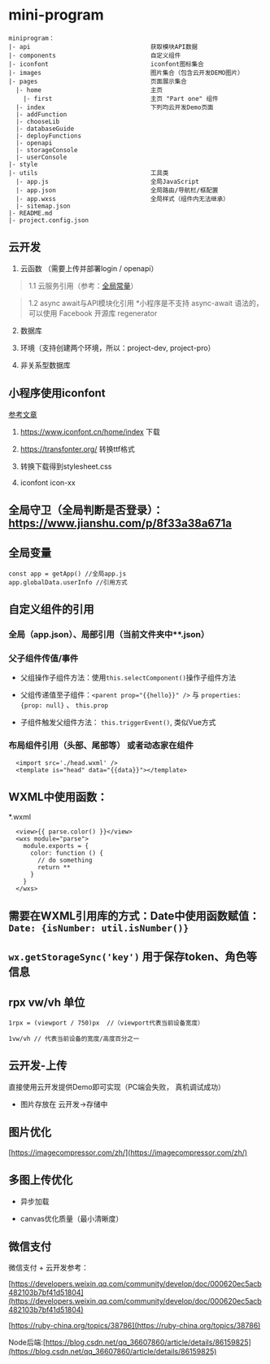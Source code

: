 # mini-program

```
miniprogram：
|- api                                 获取模块API数据
|- components                          自定义组件
|- iconfont                            iconfont图标集合
|- images                              图片集合（包含云开发DEMO图片）
|- pages                               页面展示集合
  |- home                              主页
    |- first                           主页 "Part one" 组件
  |- index                             下列均云开发Demo页面
  |- addFunction                       
  |- chooseLib
  |- databaseGuide
  |- deployFunctions
  |- openapi
  |- storageConsole
  |- userConsole
|- style   
|- utils                               工具类
  |- app.js                            全局JavaScript
  |- app.json                          全局路由/导航栏/框配置
  |- app.wxss                          全局样式（组件内无法继承）
  |- sitemap.json
|- README.md                         
|- project.config.json               
```

## 云开发

1. 云函数 （需要上传并部署login / openapi）

>  1.1 云服务引用（参考：[全局常量](https://www.jianshu.com/p/e3de2c605506)）

>  1.2 async await与API模块化引用 *小程序是不支持 async-await 语法的，可以使用 Facebook 开源库 regenerator

2. 数据库

3. 环境（支持创建两个环境，所以：project-dev, project-pro）

4. 非关系型数据库
   

## 小程序使用iconfont

[参考文章](https://www.jianshu.com/p/0d631d3b1983)

1. https://www.iconfont.cn/home/index 下载

2. https://transfonter.org/ 转换ttf格式

3. 转换下载得到stylesheet.css

4. iconfont icon-xx

## 全局守卫（全局判断是否登录）：https://www.jianshu.com/p/8f33a38a671a

## 全局变量
```
const app = getApp() //全局app.js
app.globalData.userInfo //引用方式
```

## 自定义组件的引用

### 全局（app.json）、局部引用（当前文件夹中**.json）

### 父子组件传值/事件

- 父组操作子组件方法：使用`this.selectComponent()`操作子组件方法

- 父组传递值至子组件：`<parent prop="{{hello}}" />` 与 `properties: {prop: null}` 、 `this.prop` 

- 子组件触发父组件方法： `this.triggerEvent()`, 类似Vue方式

### 布局组件引用（头部、尾部等） 或者动态家在组件

```
  <import src='./head.wxml' />
  <template is="head" data="{{data}}"></template>
```

## WXML中使用函数： 

*.wxml
```
  <view>{{ parse.color() }}</view>
  <wxs module="parse">
    module.exports = {
      color: function () {
        // do something
        return **
      }
    }
  </wxs>
```

## 需要在WXML引用库的方式：Date中使用函数赋值： `Date: {isNumber: util.isNumber()}`

## `wx.getStorageSync('key')` 用于保存token、角色等信息

## rpx vw/vh 单位

`1rpx = (viewport / 750)px  //（viewport代表当前设备宽度）`

`1vw/vh // 代表当前设备的宽度/高度百分之一`

## 云开发-上传

直接使用云开发提供Demo即可实现（PC端会失败， 真机调试成功）

* 图片存放在 云开发->存储中

## 图片优化

[https://imagecompressor.com/zh/](https://imagecompressor.com/zh/)

## 多图上传优化

- 异步加载

- canvas优化质量（最小清晰度）

## 微信支付

微信支付 + 云开发参考： 

[https://developers.weixin.qq.com/community/develop/doc/000620ec5acb482103b7bf41d51804](https://developers.weixin.qq.com/community/develop/doc/000620ec5acb482103b7bf41d51804)

[https://ruby-china.org/topics/38786](https://ruby-china.org/topics/38786) 

Node后端:[https://blog.csdn.net/qq_36607860/article/details/86159825](https://blog.csdn.net/qq_36607860/article/details/86159825)

